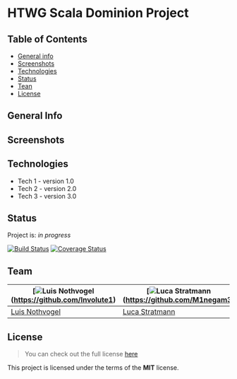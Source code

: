 # **HTWG Scala Dominion Project**
## Table of Contents
* [General info](#general-info)
* [Screenshots](#screenshots)
* [Technologies](#technologies)
* [Status](#status)
* [Tean](#team)
* [License](#License)

## General Info

## Screenshots

## Technologies
* Tech 1 - version 1.0
* Tech 2 - version 2.0
* Tech 3 - version 3.0

## Status
Project is: _in progress_

[![Build Status](https://travis-ci.org/Involute1/de.htwg.se.dominion.svg?branch=Development_Luis)](https://travis-ci.org/Involute1/de.htwg.se.dominion)
[![Coverage Status](https://coveralls.io/repos/github/Involute1/de.htwg.se.dominion/badge.svg?branch=Tests)](https://coveralls.io/github/Involute1/de.htwg.se.dominion?branch=Tests)

## Team
[![Luis Nothvogel](https://avatars1.githubusercontent.com/u/48949590?s=400&v=4)(https://github.com/Involute1) | [![Luca Stratmann](https://avatars2.githubusercontent.com/u/48965803?s=460&v=4)(https://github.com/M1negam3)
--|--
[Luis Nothvogel](https://github.com/Involute1) |[Luca Stratmann](https://github.com/M1negam3)
## License
>You can check out the full license [here](https://github.com/Involute1/de.htwg.se.dominion/blob/Tests/LICENSE)

This project is licensed under the terms of the **MIT** license.
